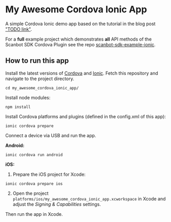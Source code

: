 # My Awesome Cordova Ionic App

A simple Cordova Ionic demo app based on the tutorial in the blog post 
["TODO link"](https://scanbot.io/blog/TODO/).

For a **full** example project which demonstrates **all** API methods of the Scanbot SDK Cordova Plugin
see the repo [scanbot-sdk-example-ionic](https://github.com/doo/scanbot-sdk-example-ionic).

## How to run this app

Install the latest versions of [Cordova](https://cordova.apache.org) and [Ionic](https://ionicframework.com).
Fetch this repository and navigate to the project directory.

```
cd my_awesome_cordova_ionic_app/
```

Install node modules:

```
npm install
```

Install Cordova platforms and plugins (defined in the config.xml of this app):

```
ionic cordova prepare
```

Connect a device via USB and run the app.

**Android:**

```
ionic cordova run android
```

**iOS:**

1) Prepare the iOS project for Xcode:

```
ionic cordova prepare ios
```

2) Open the project `platforms/ios/my_awesome_cordova_ionic_app.xcworkspace` in Xcode and adjust the *Signing & Capabilities* settings.

Then run the app in Xcode.
